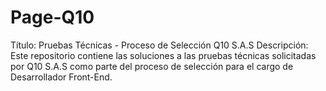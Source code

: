 # Page-Q10
Título: Pruebas Técnicas - Proceso de Selección Q10 S.A.S  Descripción: Este repositorio contiene las soluciones a las pruebas técnicas solicitadas por Q10 S.A.S como parte del proceso de selección para el cargo de Desarrollador Front-End.
